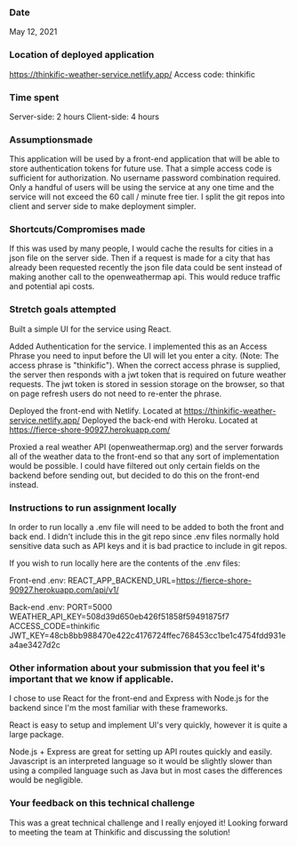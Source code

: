 ### Date

May 12, 2021

### Location of deployed application

https://thinkific-weather-service.netlify.app/
Access code: thinkific

### Time spent

Server-side: 2 hours
Client-side: 4 hours

### Assumptionsmade

This application will be used by a front-end application that will be able to store authentication tokens for future use.
That a simple access code is sufficient for authorization. No username password combination required.
Only a handful of users will be using the service at any one time and the service will not exceed the 60 call / minute free tier.
I split the git repos into client and server side to make deployment simpler.

### Shortcuts/Compromises made

If this was used by many people, I would cache the results for cities in a json file on the server side. Then if a request is made for a city that has already been requested recently the json file data could be sent instead of making another call to the openweathermap api. This would reduce traffic and potential api costs.

### Stretch goals attempted

Built a simple UI for the service using React.

Added Authentication for the service. I implemented this as an Access Phrase you need to input before the UI will let you enter a city. (Note: The access phrase is "thinkific"). When the correct access phrase is supplied, the server then responds with a jwt token that is required on future weather requests. The jwt token is stored in session storage on the browser, so that on page refresh users do not need to re-enter the phrase.

Deployed the front-end with Netlify. Located at https://thinkific-weather-service.netlify.app/
Deployed the back-end with Heroku. Located at https://fierce-shore-90927.herokuapp.com/

Proxied a real weather API (openweathermap.org) and the server forwards all of the weather data to the front-end so that any sort of implementation would be possible. I could have filtered out only certain fields on the backend before sending out, but decided to do this on the front-end instead.

### Instructions to run assignment locally

In order to run locally a .env file will need to be added to both the front and back end. I didn't include this in the git repo since .env files normally hold sensitive data such as API keys and it is bad practice to include in git repos.

If you wish to run locally here are the contents of the .env files:

Front-end .env:
REACT_APP_BACKEND_URL=https://fierce-shore-90927.herokuapp.com/api/v1/

Back-end .env:
PORT=5000
WEATHER_API_KEY=508d39d650eb426f51858f59491875f7
ACCESS_CODE=thinkific
JWT_KEY=48cb8bb988470e422c4176724ffec768453cc1be1c4754fdd931ea4ae3427d2c

### Other information about your submission that you feel it's important that we know if applicable.

I chose to use React for the front-end and Express with Node.js for the backend since I'm the most familiar with these frameworks.

React is easy to setup and implement UI's very quickly, however it is quite a large package.

Node.js + Express are great for setting up API routes quickly and easily. Javascript is an interpreted language so it would be slightly slower than using a compiled language such as Java but in most cases the differences would be negligible.

### Your feedback on this technical challenge

This was a great technical challenge and I really enjoyed it! Looking forward to meeting the team at Thinkific and discussing the solution!

